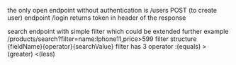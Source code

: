 the only open endpoint without authentication is /users POST (to create user)
endpoint /login returns token in header of the response

search endpoint with simple filter which could be extended further 
example /products/search?filter=name:Iphone11,price>599
filter structure {fieldName}{operator}{searchValue}
filter has 3 operator :(equals) >(greater) <(less)


